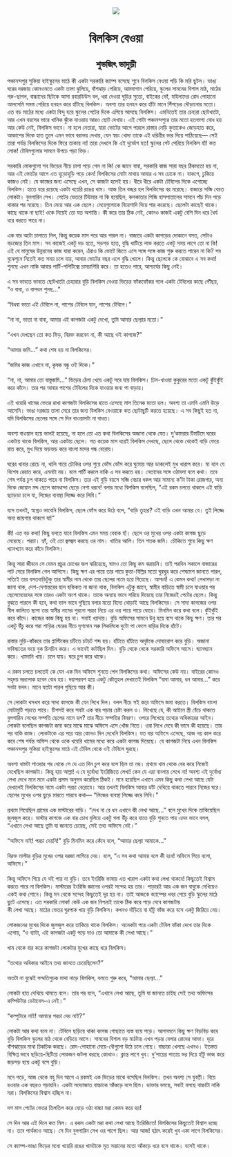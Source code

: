 <div align=center> <img src="../../metadata/images/rabibasariya/short-story:-বিলকিস-বেওয়া.jpg" align="center" ></div>
<h1 align=center> বিলকিস বেওয়া</h1>
<h2 align=center>শুভজিৎ ভাদুড়ী</h2>
পঞ্চানন্দপুর সুকিয়া হাইস্কুলের মাঠে কী একটা সরকারি ক্যাম্প বসেছে শুনে বিলকিস বেওয়া পড়ি কি মরি ছুটল। ভাঙা ঘরের দরজায় কোনওমতে একটা তালা ঝুলিয়ে, বাঁশঝাড় পেরিয়ে, আমবাগান পেরিয়ে, স্কুলের সামনের বিশাল মাঠ, মাঠের গরু-ছাগল, বাচ্চাদের ছিটকে আসা রবারডিউস বল, ধরা দেওয়া ঘুড়ির সুতো, বাইকের ভোঁ, মহিলাদের রোদ পোহানো আলসেমি সমস্ত পেরিয়ে হনহন করে হাঁটছে বিলকিস। অবশ্য তার হনহন করে হাঁটা মানে পিঁপড়ের দৌড়ানোর মতো। এত বড় মাঠের মধ্যে একটা বিন্দু হয়ে স্কুলের গেটের দিকে এগিয়ে আসছে বিলকিস। এমনিতেই তার চেহারা ছোটখাটো, আর এখন বয়সের ভারে খানিক ঝুঁকে যাওয়ায় আরও ছোট দেখায়। এই গোটা পঞ্চানন্দপুরে তার মতো হতভাগ্য বোধ হয় আর কেউ নেই, বিলকিস ভাবে। না হলে নেতারা, যারা ভোটের আগে পারলে রাস্তার নেড়ি কুত্তাকেও জোড়হাত করে, আকাশের দিকে হাত তুলে এমন ভাবে বরাভয় দেখায়, যেন স্বয়ং খোদা তাকে এই ধরিত্রীর ভার দিয়ে পাঠিয়েছে— সেই তারা পর্যন্ত বিলকিসের দিকে ফিরে তাকায় না! তারা দেখলে কি এই দুর্ভোগ হত! স্কুলের গেট পেরিয়ে বিলকিস হাঁ! কত্ত লোক! টেবিলগুলোর সামনে উপচে পড়া ভিড়।<br> <br>সরকারি লোকগুলো সব ভিড়ের নীচে চাপা পড়ে গেল না কি! কে জানে বাবা, সরকারি কাজ সারা বছর ঠিকমতো হয় না, আর এই ভোটের আগে এত হুড়োহুড়ি পড়ে কেন! বিলকিসের মোটা মাথায় আবার এ সব ঢোকে না। যাকগে, ঢুকিয়ে কাজও নেই। যে কাজের জন্য এসেছে এখন, সে কাজটা হলেই হয়। ধীরে ধীরে একটা টেবিলের দিকে এগোচ্ছে বিলকিস। হাতে ধরে রয়েছে একটা খয়েরি রঙের খাম। আজ তিন বচ্ছর হল বিলকিসের বর মরেছে। বাজারে সব্জি বেচত লোকটা। বুলগারিন সেখ। পেটের ভেতরে টিউমার না কি হয়েছিল, কলকাতার পিজি হাসপাতালের সামনে পাঁচ দিন পড়ে থাকার পর মরেছে। তিন মেয়ে আর এক ছেলে। মেয়েগুলোকে বিয়েশাদি দিয়ে পার করেছে। ছেলেটা কাছেই থাকে। কাছে থাকে না ছাই! ওকে নিয়েই তো যত অশান্তি। কী করে তার ঠিক নেই, কোনও কাজই একটু বেশি দিন ধরে ধৈর্য ধরে করতে পারে না।<br> <br>এক বার অটো চালাতে নিল, কিন্তু কয়েক মাস পরে আর পারল না। বাজারে একটা কাপড়ের দোকানে বসত, সেটাও বড়জোর তিন মাস। সব কাজেই একটু দড় হতে, সড়গড় হতে, বুদ্ধি খাটিয়ে লাভ করতে একটু সময় লাগে তো না কি! এই যে মানুষের উন্নয়নের কাজ যারা করেন, এঁরাও কি ভোটে জিতে এসে সঙ্গে সঙ্গে কাজ শুরু করতে পারেন না কি? সব বুঝেশুনে নিতেই কত সময় চলে যায়, আবার ভোটের বছর এলে বুদ্ধি খোলে। কিন্তু ছেলেকে কে বোঝাবে এ সব কথা! শুনছে এখন নাকি আবার পার্টি-পলিটিক্সে চামচাগিরি করে। তা হতেও পারে, আশ্চর্যের কিছু নেই।<br> <br>এ সব ভাবতে ভাবতে ছোটখাটো চেহারার বুড়ি বিলকিস বেওয়া ভিড়ের ফাঁকফোঁকর গলে একটা টেবিলের কাছে পৌঁছয়, “ও বাবা, ও বাপধন শুনছ...”<br> <br>“বিধবা ভাতা এই টেবিলে না, পাশের টেবিলে যান, পাশের টেবিলে।”<br> <br>“না না, ভাত্তা না বাবা, আমার এই কাগজটা একটু দেখো, তুমি আমার ছেল্যার মতো।”<br> <br>“এখন দেখছেন তো কত ভিড়, বিরক্ত করবেন না, কী আছে ওই কাগজে?”<br> <br>“আমার জমি...” কথা শেষ হয় না বিলকিসের।<br> <br>“জমির কাজ এখানে না, কৃষক বন্ধু ওই দিকে।”<br> <br>“না, না, আমার তো বাস্তুজমি...” ভিড়ের ঠেলা খেয়ে একটু সরে যায় বিলকিস। ঢিল-খাওয়া কুকুরের মতো একটু কুঁইকুঁই করে কাঁদে। তার পর আবার পাশের টেবিলের দিকে যাওয়ার জন্য পা বাড়ায়।<br> <br>এই খয়েরি খামের ভেতর রাখা কাগজটা বিলকিসের হাতে এসেছে মাস তিনেক মতো হল। অবশ্য তা এমনি এমনি উড়ে আসেনি। ভাঙা দরজায় তালা মেরে তার জন্য বিলকিস বেওয়াকে কত ছোটাছুটি করতে হয়েছে। এ সব কিছুই হত না, যদি বিলকিসের ছেলের সঙ্গে সে দিন বাওয়ালটা না বাধত।<br> <br>অবশ্য বাওয়াল হয়ে ভালই হয়েছে, না হলে তো এত কথা বিলকিসের অজানা থেকে যেত। দু’কামরার টিমটিমে ঘরের একটায় থাকে বিলকিস, আর একটায় ছেলে। গত কয়েক মাস ধরেই বিলকিস দেখছে, ছেলে থেকে থেকেই বাড়ি ফেরে রাত করে, মুখ দিয়ে ভড়ভড় করে বাংলা মদের গন্ধ বেরোয়।<br> <br>ঘরের খাবার রোচে না, খালি গায়ে চৌকির ওপর শুয়ে ভোঁস ভোঁস করে ঘুমোয় আর ডাকলেই মুখ খারাপ করে। মা বলে যে বিশেষ রেয়াত করে, এমনটা নয়। বলে পার্টি করলে নাকি এ সব করতে হয়। নেতাদের সঙ্গে ওঠাবসা বলে কথা। তবে শেষ পর্যন্ত চুপ থাকতে পারে না বিলকিস। তার এই বুড়ি বয়সে সব্জি বেচার ধকল আর সামান্য ক’টা টাকা রোজগার, অন্য দিকে জোয়ান মদ্দ ছেলে কামধান্দা ছেড়ে নেশা ধরবে! বলার মধ্যে বিলকিস বলেছিল, “এই রকম চলতে থাকলে এই বাড়ি ছ্যাড়ড়া চলে যা, লিজের ব্যবস্থা লিজ্জে করে লিবি।”<br> <br>ব্যস তখনই, স্বপ্নেও ভাবেনি বিলকিস, ছেলে ফোঁস করে উঠে বলে, “বাড়ি তুহার? এই বাড়ি এখন আমার বে। তুই লিজ্জে অন্য জায়গায় থাকগে যা!”<br> <br>কী! এত্ত বড় কথা! কিছু বলতে যাবে বিলকিস এমন সময় বেবাক হাঁ। ছেলে ওর মুখের ওপর একটা কাগজ ছুড়ে মেরেছে। পরচা। হ্যাঁ, ওই তো জ্বলজ্বল করছে ওর নাম। খাতির আলি। তিন শতক জমি। চৌকিতে শুয়ে কিছু ক্ষণ খ্যানখ্যান করে কাঁদে বিলকিস।<br> <br>কিন্তু সারা জীবনে সে যেমন প্রচুর চোখের জল ঝরিয়েছে, ঘামও তো কিছু কম ঝরায়নি। তাই পরদিন সকালে বাজারের পাট সেরে বিলকিস গেল আপিসে। কিছু ক্ষণ এর পায়ে তার পায়ে কুত্তা-বিল্লির মতো ঘুরঘুর করে শেষমেশ জানতে পারল, সত্যিই তার বসতবাড়িটুকু তার স্বামীর নাম থেকে তার ছেলের  নামে হয়ে গিয়েছে। আশ্চর্য! এ কেমন কথা! লেখাপড়া না জানা থাক, দেশ-দেশান্তরের হাল হকিকত না জানা থাক, বিলকিস এটুকু জানে, স্বামীর বাড়িতে স্বামী চলে যাওয়ার পর ছেলেমেয়েদের সঙ্গে তারও একটা অংশ থাকে। তাকে অন্যায় ভাবে সরিয়ে দিয়েছে তার নিজেরই পেটের ছেলে। কিন্তু বুঝতে পারলে কী হবে, কথা ভাল ভাবে গুছিয়ে বলার মতো বিদ্যে থোড়াই আছে বিলকিসের। সে সাদা কাগজের ওপর নীল কালিতে ছাপা তার স্বামীর নামের পুরনো পরচা নিয়ে এর ওর পায়ে পায়ে ঘোরে। মিনমিন করে কথা বলে। কুঁইকুঁই করে কাঁদে। কাজের কাজ কিছু হয় না। সবাই খ্যাদায়। বুড়ি অফিসের সামনে উবু হয়ে বসে থাকে কিছু ক্ষণ। তার পর একটু উঁচু করে পরা শাড়ির ঘেরের নীচে দৃশ্যমান সরু লিকলিকে দুটো পা ফেলে বাড়ির দিকে হাঁটে।<br> <br>রাস্তার নুড়ি-কাঁকরে তার প্লাস্টিকের চটিতে চটচট শব্দ হয়। হাঁটতে হাঁটতে অদৃষ্টকে দোষারোপ করে বুড়ি। অজানা ভবিষ্যতের ভয়ে বুক চিনচিন করে। এ ভাবেই কাটছিল দিন। বুড়ি থেকে থেকে সরকারি অফিসে আসে। ঘ্যানঘ্যান করে। খ্যাদানি খায়। চলে যায়। ঘরে চুপ করে থাকে।<br> <br>এ রকম চলতে চলতেই কে যেন এক দিন অফিসে শুনতে পেল বিলকিসের কথা। অফিসের কেউ নয়। বাইরের কোনও সহৃদয় ভদ্রলোক হবেন বোধ হয়। দয়াপরবশ হয়ে একটু কৌতূহল দেখাতেই বিলকিস “বাবা আমার, ধন আমার...” করে সবটা বলল। মানে যতটা পারল গুছিয়ে আর কী।<br> <br>সে লোকটা খসখস করে সাদা কাগজে কী যেন লিখে দিল। বলল নীচে সই করে অফিসে জমা করতে। বিলকিস বাংলা মোটামুটি পড়তে পারে। টিপসই করে সবটা এক বার পড়ার চেষ্টা করল ও। লিখেছে যে, কী আইনে স্ত্রী বেঁচে থাকতে বুলগারিন সেখের সম্পত্তি ছেলের নামে হল? তার নীচে সম্পত্তির বিবরণ। ওপরে লিখেছে তথ্যের অধিকারের আইন। লোকটা বলেছিল কাগজটা জমা করে মাঝে মাঝে অফিসে এসে খোঁজ নিতে। ওরা লিখে দেবে কী ভাবে কী হয়েছে। তার পর বাকি কাজ। লোকটাকে এর পরে আর কোনও দিন দেখেনি বিলকিস। যত বার অফিসে এসেছে, আজ নয় কাল করে করে শেষ পর্যন্ত অফিস থেকে ওকে খয়েরি খামের মধ্যে করে একটা কাগজ দিয়েছে। যে কাগজটা নিয়ে এখন বিলকিস পঞ্চানন্দপুর সুকিয়া হাইস্কুলের মাঠে এই টেবিল থেকে ওই টেবিলে ঘুরছে।<br> <br>অবশ্য খামটা পাওয়ার পর থেকে সে যে এত দিন চুপ করে বসে ছিল তা নয়। প্রথমে খাম থেকে বের করে নিজেই দেখেছিল কাগজটা। কিন্তু হায় আল্লা! এ যে দুর্বোধ্য ইংরিজিতে লেখা! কেন যে এরা বাংলায় লেখে না! অবশ্য এই দুর্বোধ্য লেখা দেখে মনে মনে একটা প্রসাদ অনুভব করেছিল ঠিকই। মনে হয়েছিল এখানে এমন কিছু কথা লেখা আছে যেটা দেখালেই বিলকিসের নামে একটা পরচা বেরোবে। আর তখনই বিলকিস আবার ডাঁট দেখিয়ে থাকতে পারবে নিজের ঘরে। ছেলের মুখের ওপর ছুড়ে মারতে পারবে কথা— “লিজের ব্যবস্থা লিজ্জে করে লিবি।”<br> <br>প্রথমে গিয়েছিল গ্রামের এক মাস্টারের বাড়ি। “দেখ না রে ধন এখানে কী লেখা আছে...” বলে মুখের দিকে তাকিয়েছিল জুলজুল করে। মাস্টার কাগজে এক বার চোখ বুলিয়ে একটু গলা উঁচু করে যাতে বুড়ি শুনতে পায় এমন ভাবে বলল, “এখানে লেখা আছে তুমি যা জানতে চেয়েছ, সেই তথ্য অফিসে নেই।”<br> <br>“অফিসে নাই! পরচা দেয়নি!” বুড়ি মিনমিন করে কেঁদে বলে, “আমার ছেল্যা আমাকে...”<br> <br>বিরক্ত মাস্টার বুড়ির মুখের ওপর দরজা লাগিয়ে দেয়। বলে, “এ সব কথা আমায় বলে কী হবে! অফিসে গিয়ে বলো, অফিসে।”<br> <br>কিন্তু অফিসে গিয়ে যে থই পায় না বুড়ি। তবে ইংরিজি ভাষায় এত খারাপ একটা কথা লেখা থাকবে! কিছুতেই বিশ্বাস করতে পারে না বিলকিস। মাস্টারের ইংরিজি জ্ঞানের ওপরই সন্দেহ হয় তার। পাড়ারই আর এক জন বাবুকে দেখিয়েও একই কথা শোনে। কিন্তু মন থেকে সন্দেহ কিছুতেই দূর হয় না। তাই আজকে ক্যাম্পের খবর পেয়ে বুড়ি স্কুলের মাঠে ছুটে এসেছে। এত সরকারি লোক! কেউ এক জন নিশ্চয়ই তাকে ঠিক করে পড়ে দেবে কাগজটায়<br>
কী লেখা আছে। মাঠের ভেতর ঘুরপাক খায় বুড়ি বিলকিস। কখনও দাঁড়িয়ে বা হাঁটু ভাঁজ করে বসে একটু জিরিয়ে নেয়।<br> <br>লোকজনের মুখের দিকে জুলজুল করে তাকিয়ে থাকে বিলকিস। অনেকটা পরে একটা টেবিল ফাঁকা দেখে তার দিকে এগোয়, “ও ব্যাটা, এই কাগজটা একটু পড়ে দাও তো আমাকে কী লেখা আছে।”<br> <br>খাম থেকে বার করে কাগজটা লোকটার মুখের কাছে ধরে বিলকিস।<br> <br>“তথ্যের অধিকার আইনে তথ্য জানতে চেয়েছিলেন?”<br> <br>অতটা না বুঝেই সম্মতিসুচক মাথা নাড়ে বিলকিস, বলতে শুরু করে, “আমার ছেল্যা...”<br> <br>লোকটা হাত দেখিয়ে থামতে বলে। তার পর বলে, “এখানে লেখা আছে, তুমি যা জানতে চাইছ সেই তথ্য অফিসের কম্পিউটার ডেটাবেস-এ নেই।”<br> <br>“কম্পুটারে নাই! আমারে পরচা দেয় নাই?”<br> <br>লোকটা আর কথা বলে না। টেবিলে ছড়িয়ে থাকা কাগজ গোছাতে ব্যস্ত হয়ে পড়ে। আপনমনে কিছু ক্ষণ বিড়বিড় করে বুড়ি বিলকিস স্কুলের মাঠ থেকে বেড়িয়ে আসে। সামনের বিশাল বড় মাঠটায় এখন পড়ন্ত বেলার রোদের আভা। দূরে বাঁশঝাড়ের মাথা চিকচিক করছে। রোদ-পোহানো মেয়ে-বৌগুলো উঠে চলে গেছে। বাচ্চারা খেলছে এখনও। ইতস্তত বিক্ষিপ্ত ভাবে ছড়িয়ে-ছিটিয়ে লোকজন জটলা করছে কোথাও। ক্লান্ত লাগে খুব। দু’পায়ের পাতায় ভর দিয়ে হাঁটু ভাজ করে জড়সড় হয়ে একটু বসে বুড়ি।<br> <br>মনে পড়ে, আজ থেকে বহু দিন আগে এ রকমই এক ভিড়ের মাঝে বসেছিল বিলকিস। তখন অবশ্য সে যুবতী। বিয়ে হওয়ার এক বছরও গড়ায়নি। একটা সদ্যোজাত বাচ্চাকে আঁকড়ে বসে ছিল। ডাক্তার বলছে, সবাই বলছে বাচ্চাটা নাকি মরা। বিলকিসের বিশ্বাস হচ্ছিল না।<br> <br>দশ মাস পেটের ভেতর তিলতিল করে বেড়ে ওঠা বাচ্চা মরা কেমন করে হয়!<br> <br>সে দিন আর এই দিনে কত মিল। এ রকম একটা মরা কথা লেখা আছে ইংরিজিতে! বিলকিসের কিছুতেই বিশ্বাস হচ্ছে না। তবে পার্থক্যও আছে। সে দিন বুলগারিন সেখ ওর পাশে ছিল। আর আজ! হঠাৎ করেই খুব একা লাগে বিলকিসের।<br> <br>সে ক্যাম্প-ভাঙা ভিড়ের মধ্যে খয়েরি রঙের খামটাকে মৃত সন্তানের মতো আঁকড়ে ধরে বসে থাকে। বসেই থাকে।
